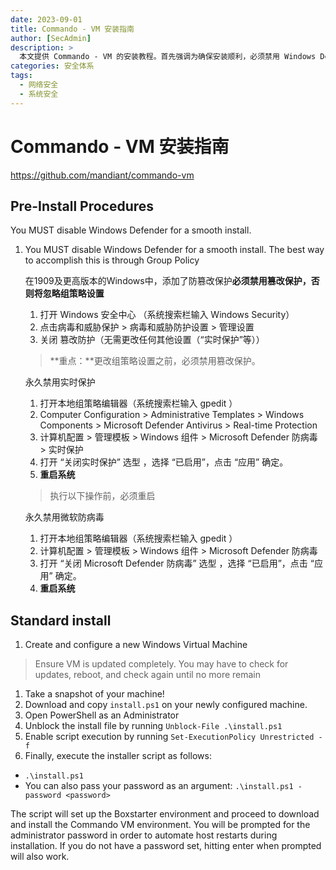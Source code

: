 ```yaml
---
date: 2023-09-01
title: Commando - VM 安装指南
author: [SecAdmin]
description: >
  本文提供 Commando - VM 的安装教程。首先强调为确保安装顺利，必须禁用 Windows Defender，详细阐述在不同情况下如何禁用篡改保护、实时保护以及微软防病毒，包括通过组策略进行设置及后续重启要求。接着介绍 Commando - VM 的标准安装流程，涵盖创建和配置虚拟机、创建快照、下载安装文件、在 PowerShell 中进行一系列操作以执行安装脚本等步骤。若你正准备安装 Commando - VM，本文能为你提供全面且详细的指导。
categories: 安全体系
tags:
  - 网络安全
  - 系统安全
---
```


# Commando - VM 安装指南

https://github.com/mandiant/commando-vm

## Pre-Install Procedures

You MUST disable Windows Defender for a smooth install. 

1. You MUST disable Windows Defender for a smooth install. The best way to accomplish this is through Group Policy

   在1909及更高版本的Windows中，添加了防篡改保护**必须禁用篡改保护，否则将忽略组策略设置**

   1. 打开 Windows 安全中心 （系统搜索栏输入 Windows Security）
   2. 点击病毒和威胁保护 > 病毒和威胁防护设置 > 管理设置
   3. 关闭 篡改防护（无需更改任何其他设置（“实时保护”等））

   > **重点：**更改组策略设置之前，必须禁用篡改保护。

   永久禁用实时保护

   1. 打开本地组策略编辑器（系统搜索栏输入 gpedit ）
   2. Computer Configuration > Administrative Templates > Windows Components > Microsoft Defender Antivirus > Real-time Protection
   3. 计算机配置 > 管理模板 > Windows 组件 > Microsoft Defender 防病毒 > 实时保护
   4. 打开 “关闭实时保护” 选型 ，选择 “已启用”，点击 “应用” 确定。
   5. **重启系统**

   > 执行以下操作前，必须重启

   永久禁用微软防病毒

   1. 打开本地组策略编辑器（系统搜索栏输入 gpedit ）
   2. 计算机配置 > 管理模板 > Windows 组件 > Microsoft Defender 防病毒
   3. 打开 “关闭 Microsoft Defender 防病毒” 选型 ，选择 “已启用”，点击 “应用” 确定。
   4. **重启系统**

## Standard install

1. Create and configure a new Windows Virtual Machine

> Ensure VM is updated completely. You may have to check for updates, reboot, and check again until no more remain

1. Take a snapshot of your machine!
2. Download and copy `install.ps1` on your newly configured machine.
3. Open PowerShell as an Administrator
4. Unblock the install file by running `Unblock-File .\install.ps1`
5. Enable script execution by running `Set-ExecutionPolicy Unrestricted -f`
6. Finally, execute the installer script as follows:

- `.\install.ps1`
- You can also pass your password as an argument: `.\install.ps1 -password <password>`

The script will set up the Boxstarter environment and proceed to download and install the Commando VM environment. You will be prompted for the administrator password in order to automate host restarts during installation. If you do not have a password set, hitting enter when prompted will also work.
